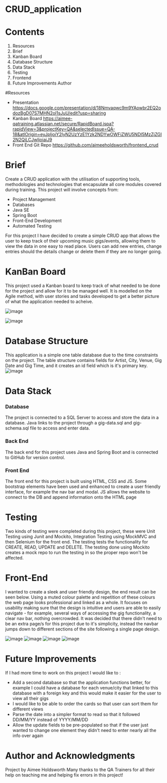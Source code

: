 # CRUD_application

# Contents
1. Resources
2. Brief
3. Kanban Board
4. Database Structure
5. Data Stack
6. Testing
7. Frontend
8. Future Improvements
Author

#Resources
- Presentation https://docs.google.com/presentation/d/18Nmvaqwc9m9YAowbr2EQ2odozBgD07S7MHN2ol1sJuU/edit?usp=sharing 
- Kanban Board https://aimee-qatraining.atlassian.net/secure/RapidBoard.jspa?rapidView=3&projectKey=QA&selectedIssue=QA-18&atlOrigin=eyJpIjoiY2IyN2UzYzE1Yzk2NDYwOWFiZWU5NDI5MzZjZGI2N2QiLCJwIjoiaiJ9
- Front End Git Repo https://github.com/aimeeholdsworth/frontend_crud

# Brief 

Create a CRUD application with the utilisation of supporting tools, methodologies and technologies that encapsulate all core modules covered during training.
This project will involve concepts from:

- Project Management
- Databases
- Java SE
- Spring Boot
- Front-End Development
- Automated Testing

For this project I have decided to create a simple CRUD app that allows the user to keep track of their upcoming music gigs/events, allowing them to view the data in one easy to read place. Users can add new entries, change entries should the details change or delete them if they are no longer going.

# KanBan Board
This project used a Kanban board to keep track of what needed to be done for the project and allow for it to be managed well. It is modelled on the Agile method, with user stories and tasks developed to get a better picture of what the application needed to acheive. 

![image](https://user-images.githubusercontent.com/33550375/111071783-a8cc7380-84cf-11eb-9232-dc80f072f9e4.png)

![image](https://user-images.githubusercontent.com/33550375/111071823-cd285000-84cf-11eb-90f2-4413ffb11dcd.png)


# Database Structure
This application is a simple one table database due to the time constraints on the project. The table structure contains fields for Artist, City, Venue, Gig Date and Gig Time, and it creates an id field which is it's primary key.
![image](https://user-images.githubusercontent.com/33550375/111071972-7e2eea80-84d0-11eb-8e9d-585f097780aa.png)

# Data Stack
### Database
The project is connected to a SQL Server to access and store the data in a database. Java links to the project through a gig-data.sql and gig-schema.sql file to access and enter data.

### Back End
The back end for this project uses Java and Spring Boot and is connected to GitHub for version control.

### Front End
The front end for this project is built using HTML, CSS and JS. Some bootstrap elements have been used and enhanced to create a user friendly interface, for example the nav bar and modal. JS allows the website to connect to the DB and append information onto the HTML page

# Testing
Two kinds of testing were completed during this project, these were Unit Testing using Junit and Mockito, Integration Testing using MockMVC and then Selenium for the front end. The testing tests the functionality for CREATE, READ, UPDATE and DELETE. The testing done using Mockito creates a mock repo to run the testing in so the proper repo won't be affected.

# Front-End
I wanted to create a sleek and user friendly design, the end result can be seen below. Using a muted colour palette and repetition of these colours the web page looks professional and linked as a whole. It focuses on usability making sure that the design is intuitive and users are able to easily navigate - for example, several ways of accessing the gig functionality, a clear nav bar, nothing overcrowded. It was decided that there didn't need to be an extra page/s for this project due to it's simplicity, instead the navbar jumps down to different sections of the site following a single page design.

![image](https://user-images.githubusercontent.com/33550375/111075085-24352180-84de-11eb-92da-d864d4955ca8.png)
![image](https://user-images.githubusercontent.com/33550375/111076368-f357eb00-84e3-11eb-9224-2691d6a15489.png)
![image](https://user-images.githubusercontent.com/33550375/111076381-066abb00-84e4-11eb-816e-6569fae0ef3a.png)
![image](https://user-images.githubusercontent.com/33550375/111076398-14b8d700-84e4-11eb-87e0-39c32c87616a.png)

# Future Improvements
If I had more time to work on this project I would like to :
* Add a second database so that the application functions better, for example I could have a database for each venue/city that linked to this database with a foreign key and this would make it easier for the user to view all their gigs
* I would like to be able to order the cards so that user can sort them for different views
* Parse the date into a simpler format to read so that it followed DD/MM/YY instead of YYYY/MM/DD
* Allow the update fields to be pre-populated so that if the user just wanted to change one element they didn't need to enter nearly all the info over again

# Author and Acknowledgments
Project by Aimee Holdsworth
Many thanks to the QA Trainers for all their help on teaching me and helping fix errors in this project!





